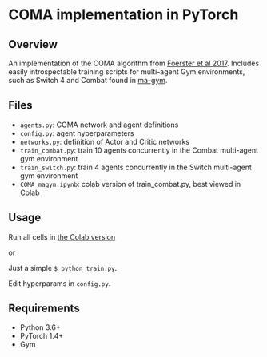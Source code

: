 # COMA implementation in PyTorch

## Overview

An implementation of the COMA algorithm from [Foerster et al 2017](https://arxiv.org/pdf/1705.08926.pdf). Includes easily introspectable training scripts for multi-agent Gym environments, such as Switch 4 and Combat found in [ma-gym](https://github.com/koulanurag/ma-gym).

## Files
- `agents.py`: COMA network and agent definitions
- `config.py`: agent hyperparameters
- `networks.py`: definition of Actor and Critic networks
- `train_combat.py`:  train 10 agents concurrently in the Combat multi-agent gym environment
- `train_switch.py`: train 4 agents concurrently in the Switch multi-agent gym environment
- `COMA_magym.ipynb`: colab version of train_combat.py, best viewed in [Colab](https://colab.research.google.com/drive/1jFdwDIuhgm_frIHNSr2MN-n2B2ERpyxN#scrollTo=7quwWZTJlwfV)

## Usage

Run all cells in [the Colab version](https://colab.research.google.com/drive/1jFdwDIuhgm_frIHNSr2MN-n2B2ERpyxN#scrollTo=7quwWZTJlwfV)

or 

Just a simple `$ python train.py`.

Edit hyperparams in `config.py`.

## Requirements

- Python 3.6+
- PyTorch 1.4+
- Gym